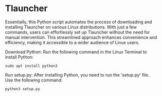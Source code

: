 # Tlauncher
Essentially, this Python script automates the process of downloading and installing Tlauncher on various Linux distributions. With just a few commands, users can effortlessly set up Tlauncher without the need for manual intervention. This streamlined approach enhances convenience and efficiency, making it accessible to a wider audience of Linux users.


Download Python: Run the following command in the Linux Terminal to install Python:

<code>sudo apt install python3
</code>

Run setup.py: After installing Python, you need to run the 'setup.py' file. Use the following command:

<code>python3 setup.py
</code>

